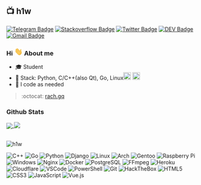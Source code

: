 ## :tv: h1w 
[![Telegram Badge](https://img.shields.io/badge/-Telegram-1ca0f1?style=for-the-badge&labelColor=1ca0f1&logo=telegram&logoColor=white&link=https://t.me/vimnative)](https://t.me/vimnative) [![Stackoverflow Badge](https://img.shields.io/badge/-Stackoverflow-4CA143?style=for-the-badge&logo=Stackoverflow&logoColor=white&link=https://stackoverflow.com/users/16967128/h1w)](https://stackoverflow.com/users/16967128/h1w) [![Twitter Badge](https://img.shields.io/badge/-Twitter-1ca0f1?style=for-the-badge&labelColor=1ca0f1&logo=twitter&logoColor=white&link=https://twitter.com/bogpomozhet)](https://twitter.com/bogpomozhet) [![DEV Badge](https://img.shields.io/badge/-DEV-black?style=for-the-badge&logo=Dev.to&logoColor=white&link=https://dev.to/h1w)](https://dev.to/h1w) [![Gmail Badge](https://img.shields.io/badge/-Gmail-c14438?style=for-the-badge&logo=Gmail&logoColor=white&link=mailto:bpqvgq@gmail.com)](mailto:bpqvgq@gmail.com)
### Hi <img src="https://github.com/h1w/h1w/raw/main/hi.gif" width="22px"> About me

- :mortar_board: Student
- :purple_heart: Stack: Python, C/C++(also Qt), Go, Linux<img height="20" width="20" src="https://icons.iconarchive.com/icons/papirus-team/papirus-apps/256/distributor-logo-archlinux-icon.png" /> <img height="20" width="20" src="https://upload.wikimedia.org/wikipedia/commons/thumb/9/99/Wayland_Logo.svg/266px-Wayland_Logo.svg.png" />
- :bust_in_silhouette: I code as needed

> :octocat: [rach.gq](https://rach.gq)

### Github Stats
  
<a href="https://github.com/anuraghazra/github-readme-stats">
  <img align="center" src="https://github-readme-stats.vercel.app/api?username=h1w&show_icons=true&count_private=true&theme=github_dark" />
  <img align="top" src="https://github-readme-stats.vercel.app/api/top-langs/?username=h1w&layout=compact&theme=github_dark" />
  <br>
</a>
<br/>
<p align=left> <img src=https://komarev.com/ghpvc/?username=h1w alt=h1w /> </p>



![C++](https://img.shields.io/badge/C++-00599C.svg?style=flat-square&logo=cplusplus&logoColor=white)
![Go](https://img.shields.io/badge/Go-00ADD8.svg?style=flat-square&logo=Go&logoColor=white)
![Python](https://img.shields.io/badge/Python-darkgreen.svg?style=flat-square&logo=python&logoColor=white)
![Django](https://img.shields.io/badge/Django-092E20.svg?style=flat-square&logo=django&logoColor=white) <!-- separator -->
![Linux](https://img.shields.io/badge/-Linux-FCC624?style=flat-square&logo=linux&logoColor=white)
![Arch](https://img.shields.io/badge/Archlinux-blue.svg?style=flat-square&logo=archlinux&logoColor=white)
![Gentoo](https://img.shields.io/badge/Gentoo-54487A.svg?style=flat-square&logo=gentoo&logoColor=white)
![Raspberry Pi](https://img.shields.io/badge/Raspberry%20Pi-A22846.svg?style=flat-square&logo=raspberrypi&logoColor=white)
![Windows](https://img.shields.io/badge/Windows-0078D6?style=flat-square&logo=windows&logoColor=white) <!-- separator -->
![Nginx](https://img.shields.io/badge/Nginx-009639.svg?style=flat-square&logo=nginx&logoColor=white)
![Docker](https://img.shields.io/badge/-Docker-46a2f1?style=flat-square&logo=docker&logoColor=white)
![PostgreSQL](https://img.shields.io/badge/postgresql-blue.svg?style=flat-square&logo=postgresql&logoColor=white)
![FFmpeg](https://img.shields.io/badge/FFmpeg-green.svg?style=flat-square&logo=FFmpeg&logoColor=white) <!-- separator -->
![Heroku](https://img.shields.io/badge/-Heroku-430098?style=flat-square&logo=heroku&logoColor=white)
![Cloudflare](https://img.shields.io/badge/Cloudflare-F38020.svg?style=flat-square&logo=cloudflare&logoColor=white)
![VSCode](https://img.shields.io/badge/-VSCode-0085D1?style=flat-square&logo=visual-studio-code&logoColor=white)
![PowerShell](https://img.shields.io/badge/PowerShell-5391FE.svg?style=flat-square&logo=PowerShell&logoColor=white) <!-- separator -->
![Git](https://img.shields.io/badge/-Git-F05032?style=flat-square&logo=git&logoColor=white)
![HackTheBox](https://img.shields.io/badge/Hack%20The%20Box-9FEF00.svg?style=flat-square&logo=HackTheBox&logoColor=white) <!-- separator -->
![HTML5](https://img.shields.io/badge/-HTML5-E34F26?style=flat-square&logo=html5&logoColor=white)
![CSS3](https://img.shields.io/badge/-CSS3-549FDE?style=flat-square&logo=css3&logoColor=white)
![JavaScript](https://img.shields.io/badge/-JavaScript-F7B93E?style=flat-square&logo=javascript&logoColor=white)
![Vue.js](https://img.shields.io/badge/Vue.js-4FC08D.svg?style=flat-square&logo=vuedotjs&logoColor=white) <!-- separator -->
